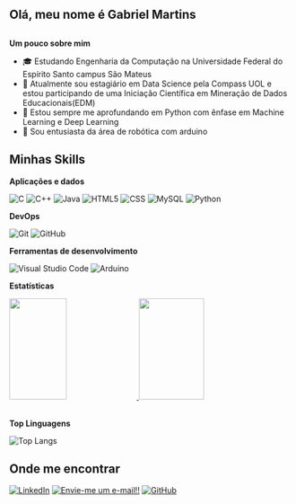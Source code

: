 

## Olá, meu nome é Gabriel Martins
##
**Um pouco sobre mim**

- 🎓 Estudando Engenharia da Computação na Universidade Federal do Espírito Santo campus São Mateus
- 🔭 Atualmente sou estagiário em Data Science pela Compass UOL e estou participando de uma Iniciação Científica em Mineração de Dados Educacionais(EDM)
- 🌱 Estou sempre me aprofundando em Python com ênfase em Machine Learning e Deep Learning
- 🤖 Sou entusiasta da área de robótica com arduino

## Minhas Skills

**Aplicações e dados**

![C](https://img.shields.io/badge/-C-333333?style=flat&logo=C&logoColor=00599C)
![C++](https://img.shields.io/badge/-C++-333333?style=flat&logo=C%2B%2B&logoColor=00599C)
![Java](https://img.shields.io/badge/-Java-333333?style=flat&logo=Java&logoColor=007396)
![HTML5](https://img.shields.io/badge/-HTML5-333333?style=flat&logo=HTML5)
![CSS](https://img.shields.io/badge/-CSS-333333?style=flat&logo=CSS3&logoColor=1572B6)
![MySQL](https://img.shields.io/badge/-MySQL-333333?style=flat&logo=mysql)
![Python](https://img.shields.io/badge/-Python-333333?style=flat&logo=Python&logoColor=3776AB)

**DevOps**

![Git](https://img.shields.io/badge/-Git-333333?style=flat&logo=git)
![GitHub](https://img.shields.io/badge/-GitHub-333333?style=flat&logo=github)

**Ferramentas de desenvolvimento**

![Visual Studio Code](https://img.shields.io/badge/-Vs%20Code-333333?style=flat&logo=vs-code&logoColor=007ACC)
![Arduino](https://img.shields.io/badge/-Arduino-333333?style=flat&logo=Arduino&logoColor=00599C)

**Estatísticas**

<div>
<a href="https://github.com/gabriel0147" title="Perfil de Gabriel">
  <img height="180em" src="https://github-readme-stats.vercel.app/api?username=gabriel0147&theme=dracula&show_icons=true&include_all_commits=true&count_private=true&locale=pt-br" alight="right" width="45%"/>
</a>
 <img height="180em" src="https://github-readme-streak-stats.herokuapp.com/?user=gabriel0147&theme=dracula&locale=pt-br"width="48%"  >
 </div>
</br>

**Top Linguagens**
  
  ![Top Langs](https://github-readme-stats.vercel.app/api/top-langs/?username=gabriel0147&layout=compact&langs_count=12&theme=dracula&locale=pt-br)

## Onde me encontrar
<a href="https://www.linkedin.com/in/gabriel-martins-ba77511bb/">![LinkedIn](https://img.shields.io/badge/LinkedIn-0077B5?style=for-the-badge&logo=linkedin&logoColor=white)</a>
<a href="mailto:gabriel.gms0147@gmail.com">![Envie-me um e-mail!!](https://img.shields.io/badge/Gmail-D14836?style=for-the-badge&logo=gmail&logoColor=white)</a>
<a href="https://github.com/gabriel0147">![GitHub](https://img.shields.io/github/followers/gabriel0147?label=follow&style=social)</a>


